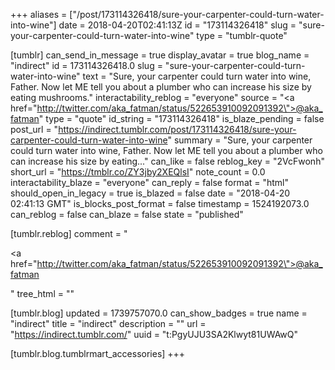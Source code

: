+++
aliases = ["/post/173114326418/sure-your-carpenter-could-turn-water-into-wine"]
date = 2018-04-20T02:41:13Z
id = "173114326418"
slug = "sure-your-carpenter-could-turn-water-into-wine"
type = "tumblr-quote"

[tumblr]
can_send_in_message = true
display_avatar = true
blog_name = "indirect"
id = 173114326418.0
slug = "sure-your-carpenter-could-turn-water-into-wine"
text = "Sure, your carpenter could turn water into wine, Father. Now let ME tell you about a plumber who can increase his size by eating mushrooms."
interactability_reblog = "everyone"
source = "<a href=\"http://twitter.com/aka_fatman/status/522653910092091392\">@aka_fatman</a>"
type = "quote"
id_string = "173114326418"
is_blaze_pending = false
post_url = "https://indirect.tumblr.com/post/173114326418/sure-your-carpenter-could-turn-water-into-wine"
summary = "Sure, your carpenter could turn water into wine, Father. Now let ME tell you about a plumber who can increase his size by eating..."
can_like = false
reblog_key = "2VcFwonh"
short_url = "https://tmblr.co/ZY3jby2XEQlsI"
note_count = 0.0
interactability_blaze = "everyone"
can_reply = false
format = "html"
should_open_in_legacy = true
is_blazed = false
date = "2018-04-20 02:41:13 GMT"
is_blocks_post_format = false
timestamp = 1524192073.0
can_reblog = false
can_blaze = false
state = "published"

[tumblr.reblog]
comment = "<p><a href=\"http://twitter.com/aka_fatman/status/522653910092091392\">@aka_fatman</a></p>"
tree_html = ""

[tumblr.blog]
updated = 1739757070.0
can_show_badges = true
name = "indirect"
title = "indirect"
description = ""
url = "https://indirect.tumblr.com/"
uuid = "t:PgyUJU3SA2Klwyt81UWAwQ"

[tumblr.blog.tumblrmart_accessories]
+++
